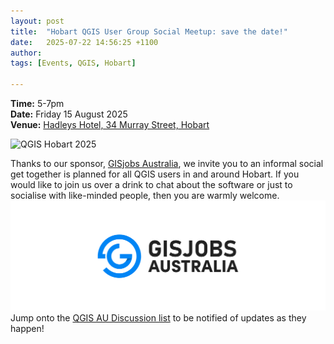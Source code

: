 ```yaml
---
layout: post
title:  "Hobart QGIS User Group Social Meetup: save the date!"
date:   2025-07-22 14:56:25 +1100
author: 
tags: [Events, QGIS, Hobart]

---
```

**Time:** 5-7pm   
**Date:** Friday 15 August 2025  
**Venue:** [Hadleys Hotel,  34 Murray Street, Hobart](https://maps.app.goo.gl/UtLAPXCKvK29BQsD6)  

<img
  class="centered-image"
  src="/assets/img/posts/hobart.png"
  alt="QGIS Hobart 2025"
  style="width: 600px; display: block; margin: 0 auto;"
/>

Thanks to our sponsor, [GISjobs Australia](https://gisjobs.com.au), we invite you to an informal social get together is planned for all QGIS users in and around Hobart. If you would like to join us over a drink to chat about the software or just to socialise with like-minded people, then you are warmly welcome.  
![GISjobs Australia logo](/assets/img/posts/gisjobs-logo.png)  
Jump onto the [QGIS AU Discussion list](https://groups.google.com/g/australian-qgis-user-group) to be notified of updates as they happen! 
